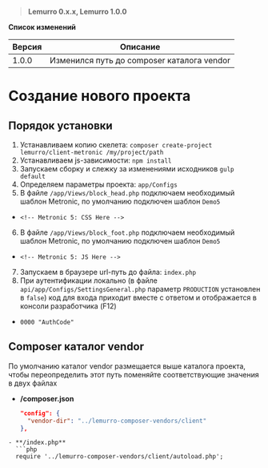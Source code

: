 > **Lemurro 0.x.x, Lemurro 1.0.0**

**Список изменений**

Версия | Описание
--- | ---
1.0.0 | Изменился путь до composer каталога vendor

# Создание нового проекта

## Порядок установки
1. Устанавливаем копию скелета: `composer create-project lemurro/client-metronic /my/project/path`
2. Устанавливаем js-зависимости: `npm install`
3. Запускаем сборку и слежку за изменениями исходников `gulp default`
4. Определяем параметры проекта: `app/Configs`
5. В файле `/app/Views/block_head.php` подключаем необходимый шаблон Metronic, по умолчанию подключен шаблон `Demo5`
  - `<!-- Metronic 5: CSS Here -->`
6. В файле `/app/Views/block_foot.php` подключаем необходимый шаблон Metronic, по умолчанию подключен шаблон `Demo5`
  - `<!-- Metronic 5: JS Here -->`
7. Запускаем в браузере url-путь до файла: `index.php`
8. При аутентификации локально (в файле `api/app/Configs/SettingsGeneral.php` параметр `PRODUCTION` установлен в `false`) код для входа приходит вместе с ответом и отображается в консоли разработчика (F12)
  - `0000 "AuthCode"`

## Composer каталог vendor
По умолчанию каталог vendor размещается выше каталога проекта, чтобы переопределить этот путь поменяйте соответствующие значения в двух файлах

- **/composer.json**
  ```json
  "config": {
    "vendor-dir": "../lemurro-composer-vendors/client"
  },
```
- **/index.php**
  ```php
  require '../lemurro-composer-vendors/client/autoload.php';
```